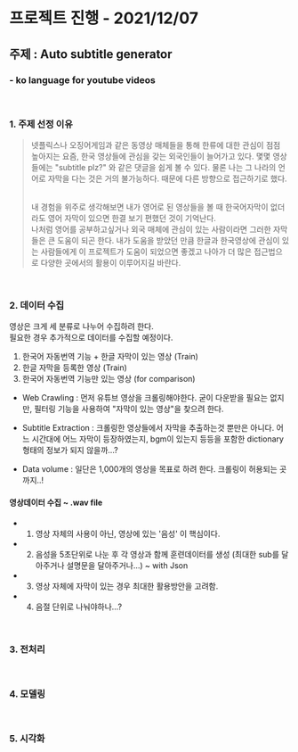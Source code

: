 # 프로젝트 진행 - 2021/12/07
## 주제 : Auto subtitle generator
### - ko language for youtube videos
<br/>

### 1. 주제 선정 이유
> 넷플릭스나 오징어게임과 같은 동영상 매체들을 통해 한류에 대한 관심이 점점 높아지는 요즘, 한국 영상들에 관심을 갖는 외국인들이 늘어가고 있다. 몇몇 영상들에는 "subtitle plz?" 와 같은 댓글을 쉽게 볼 수 있다. 물론 나는 그 나라의 언어로 자막을 다는 것은 거의 불가능하다. 때문에 다른 방향으로 접근하기로 했다.  
>
>  <br/> 내 경험을 위주로 생각해보면 내가 영어로 된 영상들을 볼 때 한국어자막이 없더라도 영어 자막이 있으면 한결 보기 편했던 것이 기억난다.  
나처럼 영어를 공부하고싶거나 외국 매체에 관심이 있는 사람이라면 그러한 자막들은 큰 도움이 되곤 한다. 내가 도움을 받았던 만큼 한글과 한국영상에 관심이 있는 사람들에게 이 프로젝트가 도움이 되었으면 좋겠고 나아가 더 많은 접근법으로 다양한 곳에서의 활용이 이루어지길 바란다.

<br/>

### 2. 데이터 수집
영상은 크게 세 분류로 나누어 수집하려 한다.  
필요한 경우 추가적으로 데이터를 수집할 예정이다.

1) 한국어 자동번역 기능 + 한글 자막이 있는 영상 (Train)  
2) 한글 자막을 등록한 영상 (Train)  
3) 한국어 자동번역 기능만 있는 영상 (for comparison)  

- Web Crawling : 먼저 유튜브 영상을 크롤링해야한다. 굳이 다운받을 필요는 없지만, 필터링 기능을 사용하여 "자막이 있는 영상"을 찾으려 한다.

- Subtitle Extraction : 크롤링한 영상들에서 자막을 추출하는것 뿐만은 아니다. 어느 시간대에 어느 자막이 등장하였는지, bgm이 있는지 등등을 포함한 dictionary 형태의 정보가 되지 않을까...?

- Data volume : 일단은 1,000개의 영상을 목표로 하려 한다. 크롤링이 허용되는 곳까지..!

#### 영상데이터 수집 ~ .wav file
- 1) 영상 자체의 사용이 아닌, 영상에 있는 '음성' 이 핵심이다.  
- 2) 음성을 5초단위로 나눈 후 각 영상과 함께 훈련데이터를 생성 (최대한 sub를 달아주거나 설명문을 달아주거나...) ~ with Json   
- 3) 영상 자체에 자막이 있는 경우 최대한 활용방안을 고려함.  
- 4) 음절 단위로 나눠야하나...?

<br/>

### 3. 전처리
<br/>

### 4. 모델링
<br/>

### 5. 시각화